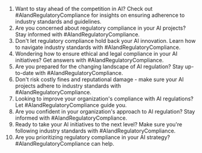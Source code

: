 1. Want to stay ahead of the competition in AI? Check out #AIandRegulatoryCompliance for insights on ensuring adherence to industry standards and guidelines.
2. Are you concerned about regulatory compliance in your AI projects? Stay informed with #AIandRegulatoryCompliance.
3. Don't let regulatory compliance hold back your AI innovation. Learn how to navigate industry standards with #AIandRegulatoryCompliance.
4. Wondering how to ensure ethical and legal compliance in your AI initiatives? Get answers with #AIandRegulatoryCompliance.
5. Are you prepared for the changing landscape of AI regulation? Stay up-to-date with #AIandRegulatoryCompliance.
6. Don't risk costly fines and reputational damage - make sure your AI projects adhere to industry standards with #AIandRegulatoryCompliance.
7. Looking to improve your organization's compliance with AI regulations? Let #AIandRegulatoryCompliance guide you.
8. Are you confident in your organization's approach to AI regulation? Stay informed with #AIandRegulatoryCompliance.
9. Ready to take your AI initiatives to the next level? Make sure you're following industry standards with #AIandRegulatoryCompliance.
10. Are you prioritizing regulatory compliance in your AI strategy? #AIandRegulatoryCompliance can help.
